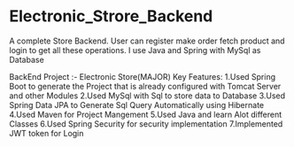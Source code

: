 # Electronic_Strore_Backend
A complete Store Backend. User can register make order fetch product and login to get all these operations. I use Java and Spring with MySql as Database

BackEnd Project :- Electronic Store(MAJOR)
Key Features:
1.Used Spring Boot to generate the Project that is
already configured with Tomcat Server and other
Modules
2.Used MySql with Sql to store data to Database
3.Used Spring Data JPA to Generate Sql Query
Automatically using Hibernate
4.Used Maven for Project Mangement
5.Used Java and learn Alot different Classes
6.Used Spring Security for security implementation
7.Implemented JWT token for Login

